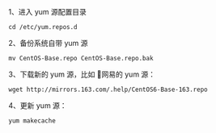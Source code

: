 
1、进入 yum 源配置目录

```
cd /etc/yum.repos.d
```

2、备份系统自带 yum 源

```
mv CentOS-Base.repo CentOS-Base.repo.bak
```

3、下载新的 yum 源，比如 网易的 yum 源：

```
wget http://mirrors.163.com/.help/CentOS6-Base-163.repo
```

4、更新 yum 源：

```
yum makecache
```
